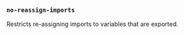 ### `no-reassign-imports`

Restricts re-assigning imports to variables that are exported.

<!-- assertions noReassignImports -->